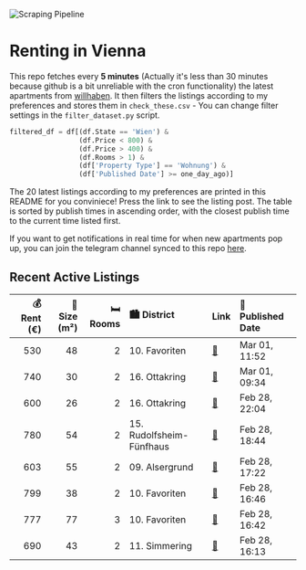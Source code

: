 ![Scraping Pipeline](https://github.com/AthomsG/renting-in-vienna/actions/workflows/run_pipeline.yml/badge.svg)


# Renting in Vienna

This repo fetches every **5 minutes** (Actually it's less than 30 minutes because github is a bit unreliable with the cron functionality) the latest apartments from [willhaben](https://www.willhaben.at/).
It then filters the listings according to my preferences and stores them in `check_these.csv` - You can change filter settings in the `filter_dataset.py` script.

```python
filtered_df = df[(df.State == 'Wien') & 
                 (df.Price < 800) &
                 (df.Price > 400) &
                 (df.Rooms > 1) &
                 (df['Property Type'] == 'Wohnung') &
                 (df['Published Date'] >= one_day_ago)]
```

The 20 latest listings according to my preferences are printed in this README for you conviniece! Press the link to see the listing post.
The table is sorted by publish times in ascending order, with the closest publish time to the current time listed first.

If you want to get notifications in real time for when new apartments pop up, you can join the telegram channel synced to this repo [here](https://t.me/+1HPAYOf5BSsyNTlk).

## Recent Active Listings

|   💰 Rent (€) |   📏 Size (m²) |   🛏️ Rooms | 🏙️ District              | Link                                                                                                                                                                         | 📅 Published Date   |
|-------------:|--------------:|-----------:|:-------------------------|:-----------------------------------------------------------------------------------------------------------------------------------------------------------------------------|:-------------------|
|          530 |            48 |          2 | 10. Favoriten            | [🔗](https://www.willhaben.at/iad/immobilien/d/mietwohnungen/wien/wien-1100-favoriten/2-zimmer-wohnung-in-favoriten---direktvergabe-mit-abl%C3%B6se-1826919497/)              | Mar 01, 11:52      |
|          740 |            30 |          2 | 16. Ottakring            | [🔗](https://www.willhaben.at/iad/immobilien/d/mietwohnungen/wien/wien-1160-ottakring/erasmus-/-%C3%BCbergangswohnung:-2-zimmer-wohnung-ca-30-m2-max.-6-monate-2062065336/)   | Mar 01, 09:34      |
|          600 |            26 |          2 | 16. Ottakring            | [🔗](https://www.willhaben.at/iad/immobilien/d/mietwohnungen/wien/wien-1160-ottakring/voll-ausgestattete-einzimmerwohnung-inkl.-freifl%C3%A4che-1486714052/)                  | Feb 28, 22:04      |
|          780 |            54 |          2 | 15. Rudolfsheim-Fünfhaus | [🔗](https://www.willhaben.at/iad/immobilien/d/mietwohnungen/wien/wien-1150-rudolfsheim-f%C3%BCnfhaus/15-zimmer-wohnung-/-innenhof-1011435609/)                               | Feb 28, 18:44      |
|          603 |            55 |          2 | 09. Alsergrund           | [🔗](https://www.willhaben.at/iad/immobilien/d/mietwohnungen/wien/wien-1090-alsergrund/1090:-55m%C2%B2-altbau-befr.-603---%3B-hwb-1552-489782661/)                            | Feb 28, 17:22      |
|          799 |            38 |          2 | 10. Favoriten            | [🔗](https://www.willhaben.at/iad/immobilien/d/mietwohnungen/wien/wien-1100-favoriten/1100-wien---wohnen-am-erlachpark---6ter-liftstock---garagenplatz-inklusive-1331806037/) | Feb 28, 16:46      |
|          777 |            77 |          3 | 10. Favoriten            | [🔗](https://www.willhaben.at/iad/immobilien/d/mietwohnungen/wien/wien-1100-favoriten/gemeindewohnung-direktvergabe-887054845/)                                               | Feb 28, 16:42      |
|          690 |            43 |          2 | 11. Simmering            | [🔗](https://www.willhaben.at/iad/immobilien/d/mietwohnungen/wien/wien-1110-simmering/gut-aufgeteilte-zwei-zimmer-wohnung-n%C3%A4he-hauptbahnhof-%21-958897321/)              | Feb 28, 16:13      |
